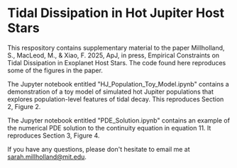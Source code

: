 # Tidal Dissipation in Hot Jupiter Host Stars
This respository contains supplementary material to the paper Millholland, S., MacLeod, M., & Xiao, F. 2025, ApJ, in press, Empirical Constraints on Tidal Dissipation in Exoplanet Host Stars. The code found here reproduces some of the figures in the paper. 

The Jupyter notebook entitled "HJ_Population_Toy_Model.ipynb" contains a demonstration of a toy model of simulated hot Jupiter populations that explores population-level features of tidal decay. This reproduces Section 2, Figure 2. 

The Jupyter notebook entitled "PDE_Solution.ipynb" contains an example of the numerical PDE solution to the continuity equation in equation 11. It reproduces Section 3, Figure 4.

If you have any questions, please don't hesitate to email me at sarah.millholland@mit.edu.
